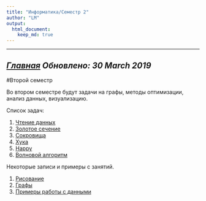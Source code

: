 ```yaml
---
title: "Информатика/Семестр 2"
author: "LM"
output: 
  html_document:
    keep_md: true
---
```


----------------------
*[Главная](http://leonovmx.github.io/info/index.html)*
*Обновлено: 30 March 2019*
----------------------
#Второй семестр

Во втором семестре будут задачи на графы, методы оптимизации, 
анализ данных, визуализацию.

Список задач:

1. [Чтение данных](task1.html)
2. [Золотое сечение](z3.html)
3. [Сокровища](task_treasury.html)
4. [Хука](task5.html)
5. [Happy](task4.html)
6. [Волновой алгоритм](levels.html)




Некоторые записи и примеры с занятий.

1. [Рисование](class1.html)
2. [Графы](class2.html)
3. [Примеры работы с данными](z-2017-02-27.html)

